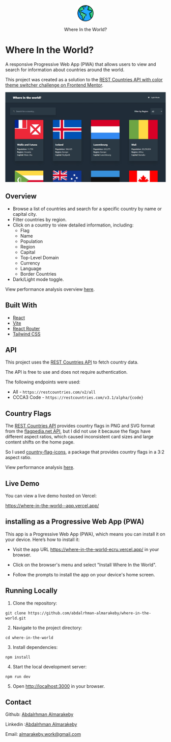 <div align="center">
  <img width="50px"src="./images/logo.png" alt="Where In The World logo that is an image of globe " />
  <p>Where In the World?</p>
</div>

# Where In the World?

A responsive Progressive Web App (PWA) that allows users to view and search for information about countries around the world.

This project was created as a solution to the [REST Countries API with color theme switcher challenge on Frontend Mentor](https://www.frontendmentor.io/challenges/rest-countries-api-with-color-theme-switcher-5cacc469fec04111f7b848ca).

![Screen shot of the Where In The World app on desktop screen size](./images//1.jpeg)

## Overview

- Browse a list of countries and search for a specific country by name or capital city.
- Filter countries by region.
- Click on a country to view detailed information, including:
  - Flag
  - Name
  - Population
  - Region
  - Capital
  - Top-Level Domain
  - Currency
  - Language
  - Border Countries
- Dark/Light mode toggle.

View performance analysis overview [here](https://pagespeed.web.dev/analysis/https-where-in-the-world--app-vercel-app/r7d9x7qvny?form_factor=mobile).

## Built With

- [React](https://reactjs.org/)
- [Vite](https://vitejs.dev/)
- [React Router](https://reactrouter.com/)
- [Tailwind CSS](https://tailwindcss.com/)

## API

This project uses the [REST Countries API](https://restcountries.com/) to fetch country data.

The API is free to use and does not require authentication.

The following endpoints were used:

- All - `https://restcountries.com/v2/all`
- CCCA3 Code - `https://restcountries.com/v3.1/alpha/{code}`

## Country Flags

The [REST Countries API](https://restcountries.com/) provides country flags in PNG and SVG format from the [flagpedia.net API](https://flagpedia.net/download/api), but I did not use it because the flags have different aspect ratios, which caused inconsistent card sizes and large content shifts on the home page.

So I used [country-flag-icons](https://www.npmjs.com/package/country-flag-icons), a package that provides country flags in a 3:2 aspect ratio.

View performance analysis [here](https://pagespeed.web.dev/analysis/https-where-in-the-world--app-vercel-app/r7d9x7qvny?form_factor=mobile).

## Live Demo

You can view a live demo hosted on Vercel:

https://where-in-the-world--app.vercel.app/

## installing as a Progressive Web App (PWA)

This app is a Progressive Web App (PWA), which means you can install it on your device. Here’s how to install it:

- Visit the app URL https://where-in-the-world-ecru.vercel.app/ in your browser.

- Click on the browser's menu and select "Install Where In the World".

- Follow the prompts to install the app on your device's home screen.

## Running Locally

1.  Clone the repository:

```
git clone https://github.com/abdalrhman-almarakeby/where-in-the-world.git
```

2.  Navigate to the project directory:

```
cd where-in-the-world
```

3.  Install dependencies:

```
npm install
```

4.  Start the local development server:

```
npm run dev
```

5.  Open [http://localhost:3000](http://localhost:3000/) in your browser.

## Contact

Github: [Abdalrhman Almarakeby](https://github.com/Abdalrhman-Almarakeby)

Linkedin :[Abdalrhman Almarakeby](https://www.linkedin.com/in/abdalrhman-almarakeby/)

Email: almarakeby.work@gmail.com
